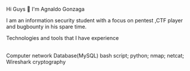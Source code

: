 Hi Guys 👋 I'm Agnaldo Gonzaga

I am an information security student with a focus on pentest ,CTF player and bugbounty in his spare time.

 Technologies and tools that I have experience

<br>Computer network
Database(MySQL)
bash script;
python;
nmap;
netcat;
Wireshark
cryptography

